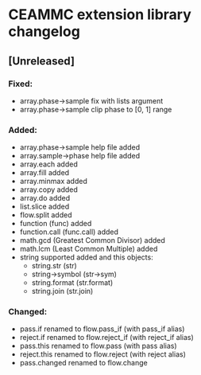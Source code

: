 # CEAMMC extension library changelog

## [Unreleased]
### Fixed:
- array.phase->sample fix with lists argument
- array.phase->sample clip phase to [0, 1] range

### Added:
- array.phase->sample help file added
- array.sample->phase help file added
- array.each added
- array.fill added
- array.minmax added
- array.copy added
- array.do added
- list.slice added
- flow.split added
- function (func) added
- function.call (func.call) added
- math.gcd (Greatest Common Divisor) added
- math.lcm (Least Common Multiple) added
- string supported added and this objects:
    - string.str (str)
    - string->symbol (str->sym)
    - string.format (str.format)
    - string.join (str.join)

### Changed:
- pass.if renamed to flow.pass_if (with pass_if alias)
- reject.if renamed to flow.reject_if (with reject_if alias)
- pass.this renamed to flow.pass (with pass alias)
- reject.this renamed to flow.reject (with reject alias)
- pass.changed renamed to flow.change
